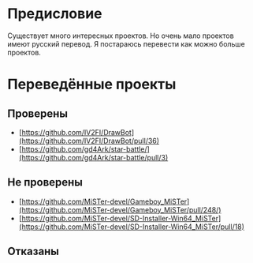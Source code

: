 # Предисловие
Существует много интересных проектов. Но очень мало проектов имеют русский перевод. Я постараюсь перевести как можно больше проектов.
# Переведённые проекты
## Проверены
- [https://github.com/IV2FI/DrawBot](https://github.com/IV2FI/DrawBot/pull/36)
- [https://github.com/gd4Ark/star-battle/](https://github.com/gd4Ark/star-battle/pull/3)
## Не проверены
- [https://github.com/MiSTer-devel/Gameboy_MiSTer](https://github.com/MiSTer-devel/Gameboy_MiSTer/pull/248/)
- [https://github.com/MiSTer-devel/SD-Installer-Win64_MiSTer](https://github.com/MiSTer-devel/SD-Installer-Win64_MiSTer/pull/18)
## Отказаны
